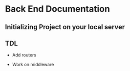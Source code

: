 # Back End Documentation

## Initializing Project on your local server

## TDL
- Add routers

- Work on middleware